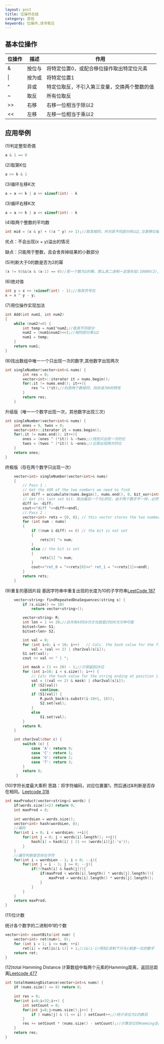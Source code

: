 ```yaml
---
layout: post
title: 位操作总结
category: 其他
keywords: 位操作,读书笔记
---
```

## 基本位操作
位操作  |  描述 | 作用
-------| ------- |-------------
& | 按位与 | 将特定位置0，或配合移位操作取出特定位元素
&#124;  | 按为或  | 将特定位置1
^ | 异或 | 特定位取反，不引入第三变量，交换两个整数的值
~ | 取反 | 所有位取反
>> | 右移 | 右移一位相当于除以2
<< | 左移 | 左移一位相当于乘以2

## 应用举例
(1)判定整型奇偶
``` c++
a & 1 == 0
```
(2)取第K位
``` c++
a >> k & 1 
```
(3)循环左移K次
``` c++
a = a << k | a >> sizeof(int) - k
```
(3)循环右移K次
``` c++
a = a >> k | a << sizeof(int) - k
```
(4)取两个整数的平均数
``` c++
int mid = (x & y) + ((x ^ y) >> 1);//取其相同，并对其不同部分除以2,注意移位操作优先级低于加法，括号不能去掉，该方法只能用于整数，而且会直接舍弃小数部分，适用于下标计算
```
优点：不会出现(x + y)溢出的情况

缺点：只能用于整数，且会舍弃掉结果的小数部分

(5)判断大于0的数是否为2的幂
``` c++
(x != 0)&&(x & (x-1) == 0)//若一个数为2的幂，那么其二进制一定是形如:10000(2),其减一的数一定形如:1111(2)，二者求交则为0
```
(6)绝对值
``` c++
int y = x >> (sizeof(int) - 1);//取其符号位
x = x ^ y - y;
```
(7)用位操作实现加法
```c++
int Add(int num1, int num2)
{
    while (num2!=0) {
        int temp = num1^num2;//取其不同部分
        num2 = (num1&num2)<<1;//相同部分乘以2
        num1 = temp;
    }
    return num1;
}
```
(8)找出数组中唯一一个只出现一次的数字,其他数字出现两次
```c++
int singleNumber(vector<int>& nums) {
        int res = 0;
        vector<int>::iterator it = nums.begin();
        for(;it != nums.end(); it++){
            res ^= (*it);//利用两个数相同，则异或为0的特性
        }
        return res;
    }
```
升级版（唯一一个数字出现一次，其他数字出现三次）
```c++
int singleNumber(vector<int>& nums) {
    int ones = 0, twos = 0;
    vector<int>::iterator it = nums.begin();
    for(;it != nums.end(); it++){
        ones = (ones ^ (*it)) & ~twos;//找到只出现一次的位
        twos = (twos ^ (*it)) & ~ones;//记录出现两次的位
    }
    return ones;
}
```
终极版（存在两个数字只出现一次）
```c++
    vector<int> singleNumber(vector<int>& nums) 
    {
        // Pass 1 : 
        // Get the XOR of the two numbers we need to find
        int diff = accumulate(nums.begin(), nums.end(), 0, bit_xor<int>());
        // Get its last set bit，取出最后一个为1的位，由于两个数字不一样，必然存在其中一位不同，那么只需要找出其中一位，然后按情况区分
        diff &= -diff;
        cout<<"diff "<<diff<<endl;
        // Pass 2 :
        vector<int> rets = {0, 0}; // this vector stores the two numbers we will return
        for (int num : nums)
        {
            if ((num & diff) == 0) // the bit is not set
            {
                rets[0] ^= num;
            }
            else // the bit is set
            {
                rets[1] ^= num;
            }
            cout<<"ret_0 = "<<rets[0]<<" ret_1 = "<<rets[1]<<endl;
        }
        return rets;
    }
```
(9)重复的基因片段
基因字符串中重复出现的长度为10的子字符串[LeetCode 187](https://leetcode.com/problems/repeated-dna-sequences/discuss/53952/20-ms-solution-(C%2B%2B)-with-explanation)
```c++
    vector<string> findRepeatedDnaSequences(string s) {
        if (s.size() <= 10)
            return vector<string>();

        vector<string> R;
        int len = 1 << 20;//总共有4的10次方也就是2的20次方种可能
        bitset<len> S1;
        bitset<len> S2;

        int val = 0;
        for (int i=0; i < 10; i++)   // Calc. the hash value for the first string.
            val = (val << 2) | char2val(s[i]);
        S1.set(val);
        cout << val << " | ";

        int mask = (1 << 20) - 1;//只保留前20位
        for (int i=10; i < s.size(); i++) {
            // Calc the hash value for the string ending at position i.
            val = ((val << 2) & mask) | char2val(s[i]);  
            if (S2[val])
                continue;
            if (S1[val]) {
                R.push_back(s.substr(i-10+1, 10));
                S2.set(val);
            }
            else
                S1.set(val);
        }
        return R;
    }

    int char2val(char c) {
        switch (c) {
            case 'A': return 0;
            case 'C': return 1;
            case 'G': return 2;
            case 'T': return 3;
        }
        return 0;
     }
```
(10)字符长度最大乘积
思路：将字符编码，对应位置置1，然后通过&判断是否存在相同。[Leetcode 318](https://leetcode.com/problems/maximum-product-of-word-lengths/discuss/225388/C%2B%2B-Beats-100-Simple-Bitwise-hashing-WITH-DETAILED-EXPLANATION)
```c++
int maxProduct(vector<string>& words) {
    if(words.size()<2) return 0;
    int maxProd = 0;
    
    int wordsLen = words.size();
    vector<int> hash(wordsLen, 0);
    //编码
    for(int i = 0; i < wordsLen; ++i){
        for(int j = 0; j < words[i].length(); ++j){
            hash[i] = hash[i] | (1 << (words[i][j]-'a'));
        }
    }
    //遍历判断是否存在字符
    for(int i = wordsLen - 1; i > 0; --i){
        for(int j = i - 1; j >= 0; --j){
            if(!(hash[i] & hash[j])){
                if(maxProd < words[i].length() * words[j].length()){
                    maxProd = words[i].length() * words[j].length();
                }
            }
        }
    }
    return maxProd;
}
```
(11)位计数

统计各个数字的二进制中1的个数
```c++
vector<int> countBits(int num) {
    vector<int> ret(num+1, 0);
    for (int i = 1; i <= num; ++i)
        ret[i] = ret[i&(i-1)] + 1;//i&(i-1)得到2进制下只与i相差一位的数字
    return ret;
}
```
(12)total Hamming Distance
计算数组中每两个元素的Hamming距离，返回总距离[Leetcode 477](https://leetcode.com/problems/total-hamming-distance/discuss/96250/C%2B%2B-O(n)-runtime-O(1)-space)
```c++
int totalHammingDistance(vector<int>& nums) {
    if (nums.size() <= 0) return 0;
    
    int res = 0;
    for(int i=0;i<32;i++) {
        int setCount = 0;
        for(int j=0;j<nums.size();j++) {
            if ( nums[j] & (1 << i) ) setCount++;//统计该位为1的数目
        }
        res += setCount * (nums.size() - setCount);//计算该位的Hamming总距离
    }
    return res;
}
```
